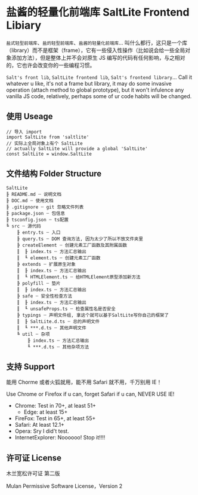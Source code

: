 # 盐酱的轻量化前端库 SaltLite Frontend Libiary

`盐式轻型前端库`、`盐的轻型前端库`、`盐酱的轻量化前端库`... 叫什么都行，这只是一个库（library）而不是框架（frame），它有一些侵入性操作（比如说会给一些全局对象添加方法），但是整体上并不会对原生 JS 编写的代码有任何影响，与之相对的，它也许会改变你的一些编程习惯。

`Salt's front lib`, `SaltLite frontend lib`, `Salt's frontend library`... Call it whatever u like, it's not a frame but library, it may do some invasive operation (attach method to global prototype), but it won't infulence any vanilla JS code, relatively, perhaps some of ur code habits will be changed.

## 使用 Useage

```
// 导入 import
import SaltLite from 'saltlite'
// 实际上全局对象上有个 SaltLite
// actually SaltLite will provide a global 'SaltLite'
const SaltLite = window.SaltLite
```

## 文件结构 Folder Structure

<!-- ║╟╠╚╙ -->

```
SaltLite
╟ README.md ┄ 说明文档
╟ DOC.md ┄ 使用文档
╟ .gitignore ┄ git 忽略文件列表
╟ package.json ┄ 包信息
╟ tsconfig.json ┄ ts配置
╚ src ┄ 源代码
    ╟ entry.ts ┄ 入口
    ╟ query.ts ┄ DOM 查询方法, 因为太少了所以不放文件夹里
    ╠ createElement ┄ 创建元素工厂函数及其附属函数
    ║  ╟ index.ts ┄ 方法汇总输出
    ║  ╙ element.ts ┄ 创建元素工厂函数
    ╠ extends ┄ 扩展原生对象
    ║  ╟ index.ts ┄ 方法汇总输出
    ║  ╙ HTMLElement.ts ┄ 给HTMLElement原型添加新方法
    ╠ polyfill ┄ 垫片
    ║  ╟ index.ts ┄ 方法汇总输出
    ╠ safe ┄ 安全性检查方法
    ║  ╟ index.ts ┄ 方法汇总输出
    ║  ╙ unsafeProps.ts ┄ 检查属性名是否安全
    ╠ typings ┄ 声明文件组, 拿这个就可以基于SaltLite写你自己的框架了
    ║  ╟ SaltLite.d.ts ┄ 总的声明文件
    ║  ╙ ***.d.ts ┄ 其他声明文件
    ╚ util ┄ 杂项
        ╟ index.ts ┄ 方法汇总输出
        ╙ ***.d.ts ┄ 其他杂项方法
```

## 支持 Support

能用 Chorme 或者火狐就用，能不用 Safari 就不用，千万别用 IE！

Use Chrome or Firefox if u can, forget Safari if u can, NEVER USE IE!

- Chrome: Test in 70+, at least 51+
  - Edge: at least 15+
- FireFox: Test in 65+, at least 55+
- Safari: At least 12.1+
- Opera: Sry I did't test.
- InternetExplorer: Noooooo! Stop it!!!!

## 许可证 License

木兰宽松许可证 第二版

Mulan Permissive Software License，Version 2
